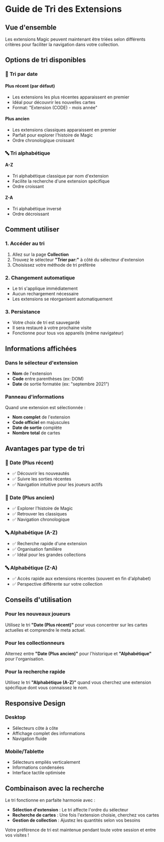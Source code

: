 # Guide de Tri des Extensions

## Vue d'ensemble
Les extensions Magic peuvent maintenant être triées selon différents critères pour faciliter la navigation dans votre collection.

## Options de tri disponibles

### 📅 **Tri par date**

#### Plus récent (par défaut)
- Les extensions les plus récentes apparaissent en premier
- Idéal pour découvrir les nouvelles cartes
- Format: "Extension (CODE) - mois année"

#### Plus ancien
- Les extensions classiques apparaissent en premier
- Parfait pour explorer l'histoire de Magic
- Ordre chronologique croissant

### 🔤 **Tri alphabétique**

#### A-Z
- Tri alphabétique classique par nom d'extension
- Facilite la recherche d'une extension spécifique
- Ordre croissant

#### Z-A
- Tri alphabétique inversé
- Ordre décroissant

## Comment utiliser

### 1. Accéder au tri
1. Allez sur la page **Collection**
2. Trouvez le sélecteur **"Trier par:"** à côté du sélecteur d'extension
3. Choisissez votre méthode de tri préférée

### 2. Changement automatique
- Le tri s'applique immédiatement
- Aucun rechargement nécessaire
- Les extensions se réorganisent automatiquement

### 3. Persistance
- Votre choix de tri est sauvegardé
- Il sera restauré à votre prochaine visite
- Fonctionne pour tous vos appareils (même navigateur)

## Informations affichées

### Dans le sélecteur d'extension
- **Nom** de l'extension
- **Code** entre parenthèses (ex: DOM)
- **Date** de sortie formatée (ex: "septembre 2021")

### Panneau d'informations
Quand une extension est sélectionnée :
- **Nom complet** de l'extension
- **Code officiel** en majuscules
- **Date de sortie** complète
- **Nombre total** de cartes

## Avantages par type de tri

### 📅 **Date (Plus récent)**
- ✅ Découvrir les nouveautés
- ✅ Suivre les sorties récentes
- ✅ Navigation intuitive pour les joueurs actifs

### 📅 **Date (Plus ancien)**
- ✅ Explorer l'histoire de Magic
- ✅ Retrouver les classiques
- ✅ Navigation chronologique

### 🔤 **Alphabétique (A-Z)**
- ✅ Recherche rapide d'une extension
- ✅ Organisation familière
- ✅ Idéal pour les grandes collections

### 🔤 **Alphabétique (Z-A)**
- ✅ Accès rapide aux extensions récentes (souvent en fin d'alphabet)
- ✅ Perspective différente sur votre collection

## Conseils d'utilisation

### Pour les nouveaux joueurs
Utilisez le tri **"Date (Plus récent)"** pour vous concentrer sur les cartes actuelles et comprendre le meta actuel.

### Pour les collectionneurs
Alternez entre **"Date (Plus ancien)"** pour l'historique et **"Alphabétique"** pour l'organisation.

### Pour la recherche rapide
Utilisez le tri **"Alphabétique (A-Z)"** quand vous cherchez une extension spécifique dont vous connaissez le nom.

## Responsive Design

### Desktop
- Sélecteurs côte à côte
- Affichage complet des informations
- Navigation fluide

### Mobile/Tablette
- Sélecteurs empilés verticalement
- Informations condensées
- Interface tactile optimisée

## Combinaison avec la recherche

Le tri fonctionne en parfaite harmonie avec :
- **Sélection d'extension** : Le tri affecte l'ordre du sélecteur
- **Recherche de cartes** : Une fois l'extension choisie, cherchez vos cartes
- **Gestion de collection** : Ajustez les quantités selon vos besoins

Votre préférence de tri est maintenue pendant toute votre session et entre vos visites !
